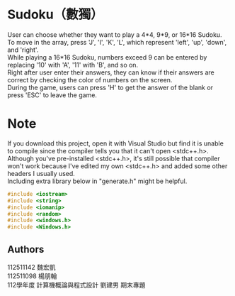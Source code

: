 # Sudoku（數獨）
User can choose whether they want to play a 4\*4, 9\*9, or 16\*16 Sudoku.  
To move in the array, press 'J', 'I', 'K', 'L', which represent 'left', 'up', 'down', and 'right'.  
While playing a 16*16 Sudoku, numbers exceed 9 can be entered by replacing '10' with 'A', '11' with 'B', and so on.  
Right after user enter their answers, they can know if their answers are correct by checking the color of numbers on the screen.  
During the game, users can press 'H' to get the answer of the blank or press 'ESC' to leave the game.  

# Note
If you download this project, open it with Visual Studio but find it is unable to compile since the compiler tells you that it can't open <stdc++.h>.  
Although you've pre-installed <stdc++.h>, it's still possible that compiler won't work because I've edited my own <stdc++.h> and added some other headers I usually used.  
Including extra library below in "generate.h" might be helpful.  
```c++
#include <iostream>
#include <string>
#include <iomanip>
#include <random>
#include <windows.h>
#include <Windows.h>
```

## Authors 
112511142 魏宏凱  
112511098 楊朋翰  
112學年度 計算機概論與程式設計 劉建男 期末專題
